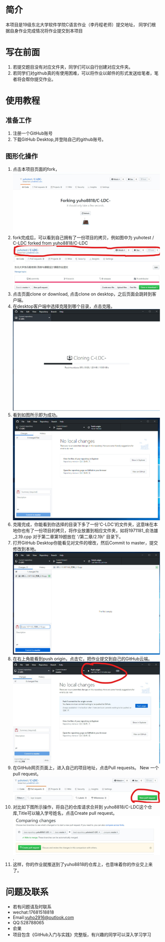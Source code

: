 # 简介
本项目是19级东北大学软件学院C语言作业（李丹程老师）提交地址，
同学们根据自身作业完成情况将作业提交到本项目
# 写在前面
1. 若提交题目没有对应文件夹，同学们可以自行创建对应文件夹。
2. 若同学们对github真的有使用困难，可以将作业以邮件的形式发送给笔者，笔者将会帮你提交作业。

# 使用教程
## 准备工作
1. 注册一个GitHub账号
2. 下载GitHub Desktop,并登陆自己的github账号。

## 图形化操作
1. 点击本项目页面的fork，![image](./图片附件/2019-10-16_114524.jpg)
2. fork完成后，可以看到自己拥有了一份项目的拷贝，例如图中为 yuhotest / C-LDC forked from yuho8818/C-LDC![image](./图片附件/2019-10-16_115012_LI.jpg)
3. 点击页面clone or download, 点击clone on desktop，之后页面会跳转到客户端。
4. 在desktop客户端中选择克隆到哪个目录，点击克隆。![image](./图片附件/2019-10-16_105554.jpg)
5. 看到如图所示即为成功。![image](./图片附件/2019-10-16_105846.jpg)
6. 克隆完成，你能看到你选择的目录下多了一份'C-LDC'的文件夹，这意味在本地你也有了一份项目的拷贝，将作业放置到相应文件夹，如将1971181_俞浩雄_2.19.cpp 对于第二章第19题放在 '/第二章/2.19/' 目录下。
7. 打开GitHub Desktop你能看见对文件的增改，然后Commit to master，提交修改到本地。 ![image](./图片附件/2019-10-16_110351.jpg)
8. 在右上角能看到push origin，点击它，把作业提交到自己的GitHub云端。![image](./图片附件/2019-10-16_110553_LI.jpg)
9. 在GitHub网页页面上，进入自己的项目地址，点击Pull requests。 New 一个 pull request。![image](./图片附件/2019-10-16_115202_LI.jpg)
10. 对比如下图所示操作，将自己的仓库请求合并到 yuho8818/C-LDC这个仓库,Title可以输入学号姓名，点击Create pull request。![image](./图片附件/2019-10-16_115251.jpg).
11. 这样，你的作业就推送到了yuho8818的仓库上，也意味着你的作业交上来了。


# 问题及联系
- 若有问题请及时联系
- wechat:17681518818
- Email:yuho2916@outlook.com
- QQ:528788065
- 俞果
- 项目包含《GitHub入门与实践》完整版，有兴趣的同学可以深入学习学习

